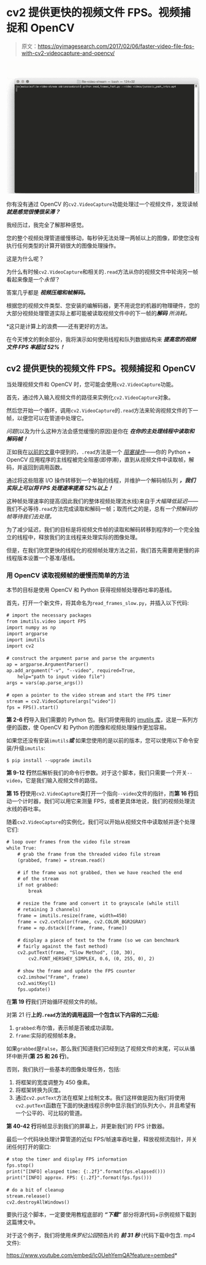 # cv2 提供更快的视频文件 FPS。视频捕捉和 OpenCV

> 原文：<https://pyimagesearch.com/2017/02/06/faster-video-file-fps-with-cv2-videocapture-and-opencv/>

![file_video_sream_animation](img/a1606dc6b6dcca260bf13db01044af42.png)

你有没有通过 OpenCV 的`cv2.VideoCapture`功能处理过一个视频文件，发现读帧 ***就是感觉很慢很呆滞？***

我经历过，我完全了解那种感觉。

您的整个视频处理管道缓慢移动，每秒钟无法处理一两帧以上的图像，即使您没有执行任何类型的计算开销很大的图像处理操作。

这是为什么呢？

为什么有时候`cv2.VideoCapture`和相关的`.read`方法从你的视频文件中轮询另一帧看起来像是一个*永恒*？

答案几乎都是 ***视频压缩和帧解码。***

根据您的视频文件类型、您安装的编解码器，更不用说您的机器的物理硬件，您的大部分视频处理管道实际上都可能被读取视频文件中的下一帧的****解码*** 所消耗。*

 *这只是计算上的浪费——还有更好的方法。

在今天博文的剩余部分，我将演示如何使用线程和队列数据结构来 ***提高您的视频文件 FPS 率超过 52%！***

## cv2 提供更快的视频文件 FPS。视频捕捉和 OpenCV

当处理视频文件和 OpenCV 时，您可能会使用`cv2.VideoCapture`功能。

首先，通过传入输入视频文件的路径来实例化`cv2.VideoCapture`对象。

然后您开始一个循环，调用`cv2.VideoCapture`的`.read`方法来轮询视频文件的下一帧，以便您可以在管道中处理它。

*问题*(以及为什么这种方法会感觉缓慢的原因)是你在 ***在你的主处理线程中读取和解码帧！***

正如我在[以前的文章](https://pyimagesearch.com/2015/12/21/increasing-webcam-fps-with-python-and-opencv/)中提到的，`.read`方法是一个 *[阻塞操作](https://en.wikipedia.org/wiki/Blocking_(computing))*——你的 Python + OpenCV 应用程序的主线程被完全阻塞(即停滞)，直到从视频文件中读取帧，解码，并返回到调用函数。

通过将这些阻塞 I/O 操作转移到一个单独的线程，并维护一个解码帧队列 ***，我们实际上可以将 FPS 处理速率提高 52%以上！***

这种帧处理速率的提高(因此我们的整体视频处理流水线)来自于*大幅降低延迟*——我们不必等待`.read`方法完成读取和解码一帧；取而代之的是，总有*一个预解码的帧等待我们去处理。*

为了减少延迟，我们的目标是将视频文件帧的读取和解码转移到程序的一个完全独立的线程中，释放我们的主线程来处理实际的图像处理。

但是，在我们欣赏更快的线程化的视频帧处理方法之前，我们首先需要用更慢的非线程版本设置一个基准/基线。

### 用 OpenCV 读取视频帧的缓慢而简单的方法

本节的目标是使用 OpenCV 和 Python 获得视频帧处理吞吐率的基线。

首先，打开一个新文件，将其命名为`read_frames_slow.py`，并插入以下代码:

```
# import the necessary packages
from imutils.video import FPS
import numpy as np
import argparse
import imutils
import cv2

# construct the argument parse and parse the arguments
ap = argparse.ArgumentParser()
ap.add_argument("-v", "--video", required=True,
	help="path to input video file")
args = vars(ap.parse_args())

# open a pointer to the video stream and start the FPS timer
stream = cv2.VideoCapture(args["video"])
fps = FPS().start()

```

**第 2-6 行**导入我们需要的 Python 包。我们将使用我的 [imutils 库](https://github.com/jrosebr1/imutils)，这是一系列方便的函数，使 OpenCV 和 Python 的图像和视频处理操作更加容易。

如果您还没有安装`imutils`***或*** 如果您使用的是以前的版本，您可以使用以下命令安装/升级`imutils`:

```
$ pip install --upgrade imutils

```

**第 9-12 行**然后解析我们的命令行参数。对于这个脚本，我们只需要一个开关`--video`，它是我们输入视频文件的路径。

**第 15 行**使用`cv2.VideoCapture`类打开一个指向`--video`文件的指针，而**第 16 行**启动一个计时器，我们可以用它来测量 FPS，或者更具体地说，我们的视频处理流水线的吞吐率。

随着`cv2.VideoCapture`的实例化，我们可以开始从视频文件中读取帧并逐个处理它们:

```
# loop over frames from the video file stream
while True:
	# grab the frame from the threaded video file stream
	(grabbed, frame) = stream.read()

	# if the frame was not grabbed, then we have reached the end
	# of the stream
	if not grabbed:
		break

	# resize the frame and convert it to grayscale (while still
	# retaining 3 channels)
	frame = imutils.resize(frame, width=450)
	frame = cv2.cvtColor(frame, cv2.COLOR_BGR2GRAY)
	frame = np.dstack([frame, frame, frame])

	# display a piece of text to the frame (so we can benchmark
	# fairly against the fast method)
	cv2.putText(frame, "Slow Method", (10, 30),
		cv2.FONT_HERSHEY_SIMPLEX, 0.6, (0, 255, 0), 2)	

	# show the frame and update the FPS counter
	cv2.imshow("Frame", frame)
	cv2.waitKey(1)
	fps.update()

```

在**第 19 行**我们开始循环视频文件的帧。

对第 21 行**上的`.read`方法的调用返回一个包含以下内容的二元组:**

1.  `grabbed`:布尔值，表示帧是否被成功读取。
2.  `frame`:实际的视频帧本身。

如果`grabbed`是`False`，那么我们知道我们已经到达了视频文件的末尾，可以从循环中断开(**第 25 和 26 行**)。

否则，我们执行一些基本的图像处理任务，包括:

1.  将框架的宽度调整为 450 像素。
2.  将框架转换为灰度。
3.  通过`cv2.putText`方法在框架上绘制文本。我们这样做是因为我们将使用`cv2.putText`函数在下面的快速线程示例中显示我们的队列大小，并且希望有一个公平的、可比较的管道。

**第 40-42 行**将帧显示到我们的屏幕上，并更新我们的 FPS 计数器。

最后一个代码块处理计算管道的近似 FPS/帧速率吞吐量，释放视频流指针，并关闭任何打开的窗口:

```
# stop the timer and display FPS information
fps.stop()
print("[INFO] elasped time: {:.2f}".format(fps.elapsed()))
print("[INFO] approx. FPS: {:.2f}".format(fps.fps()))

# do a bit of cleanup
stream.release()
cv2.destroyAllWindows()

```

要执行这个脚本，一定要使用教程底部的 ***“下载”*** 部分将源代码+示例视频下载到这篇博文中。

对于这个例子，我们将使用*侏罗纪公园*预告片的 ***前 31 秒*** (代码下载中包含. mp4 文件):

<https://www.youtube.com/embed/lc0UehYemQA?feature=oembed>*